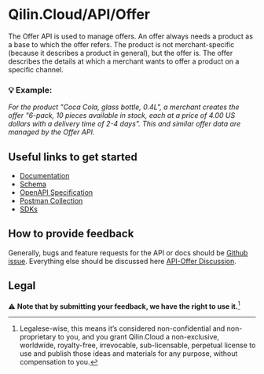 # Qilin.Cloud/API/Offer

The Offer API is used to manage offers. An offer always needs a product as a base to which the offer refers. The product is not merchant-specific (because it describes a product in general), but the offer is.
The offer describes the details at which a merchant wants to offer a product on a specific channel.

### :bulb: Example:

*For the product "Coca Cola, glass bottle, 0.4L", a merchant creates the offer "6-pack, 10 pieces available in stock, each at a price of 4.00 US dollars with a delivery time of 2-4 days". This and similar offer data are managed by the Offer API.*


## Useful links to get started

* [Documentation](https://documentation.api.qilin.cloud/offer/)
* [Schema](https://documentation.api.qilin.cloud/openapi/offer/tag/schema/)
* [OpenAPI Specification](https://github.com/QilinCloud/API-Offer/blob/main/openapi-offer.yaml)
* [Postman Collection](https://github.com/QilinCloud/API-Offer/blob/main/postman_collection-offer.json)
* [SDKs](https://github.com/search?q=user%3AQilinCloud+SDK)


## How to provide feedback

Generally, bugs and feature requests for the API or docs should be [Github issue](https://github.com/QilinCloud/API-Offer/issues/new). Everything else should be discussed here [API-Offer Discussion](https://github.com/QilinCloud/API-Offer/discussions).

## Legal

:warning: **Note that by submitting your feedback, we have the right to use it.**[^1]

[^1]:Legalese-wise, this means it’s considered non-confidential and non-proprietary to you, and you grant Qilin.Cloud a non-exclusive, worldwide, royalty-free, irrevocable, sub-licensable, perpetual license to use and publish those ideas and materials for any purpose, without compensation to you.
